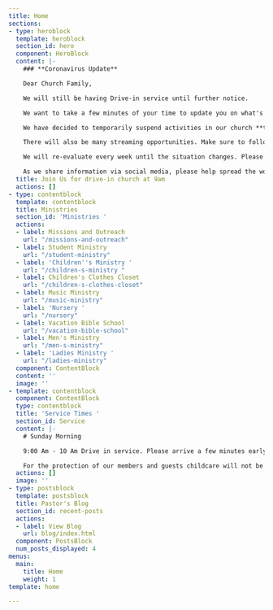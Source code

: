 ```yaml
---
title: Home
sections:
- type: heroblock
  template: heroblock
  section_id: hero
  component: HeroBlock
  content: |-
    ### **Coronavirus Update**

    Dear Church Family,

    We will still be having Drive-in service until further notice.

    We want to take a few minutes of your time to update you on what's happening at our Church as we navigate the impact of the coronavirus (COVID-19) in our community.

    We have decided to temporarily suspend activities in our church **through May 20, 2020.** This decision from our church leadership stems from an abundance of caution and a deep concern for the well-being of our community.

    There will also be many streaming opportunities. Make sure to follow out Facebook for more info.

    We will re-evaluate every week until the situation changes. Please know that your families will continue to be in our prayers as we navigate these circumstances together.

    As we share information via social media, please help spread the word and share it with your friends. Please remain in prayer for everyone that is being affected, and we will keep each of you informed as we move forward.
  title: Join Us for drive-in church at 9am
  actions: []
- type: contentblock
  template: contentblock
  title: Ministries
  section_id: 'Ministries '
  actions:
  - label: Missions and Outreach
    url: "/missions-and-outreach"
  - label: Student Ministry
    url: "/student-ministry"
  - label: 'Children''s Ministry '
    url: "/children-s-ministry "
  - label: Children's Clothes Closet
    url: "/children-s-clothes-closet"
  - label: Music Ministry
    url: "/music-ministry"
  - label: 'Nursery '
    url: "/nursery"
  - label: Vacation Bible School
    url: "/vacation-bible-school"
  - label: Men's Ministry
    url: "/men-s-ministry"
  - label: 'Ladies Ministry '
    url: "/ladies-ministry"
  component: ContentBlock
  content: ''
  image: ''
- template: contentblock
  component: ContentBlock
  type: contentblock
  title: 'Service Times '
  section_id: Service
  content: |-
    # Sunday Morning

    9:00 Am - 10 Am Drive in service. Please arrive a few minutes early for a good spot.

    For the protection of our members and guests childcare will not be provided.
  actions: []
  image: ''
- type: postsblock
  template: postsblock
  title: Pastor's Blog
  section_id: recent-posts
  actions:
  - label: View Blog
    url: blog/index.html
  component: PostsBlock
  num_posts_displayed: 4
menus:
  main:
    title: Home
    weight: 1
template: home

---
```

